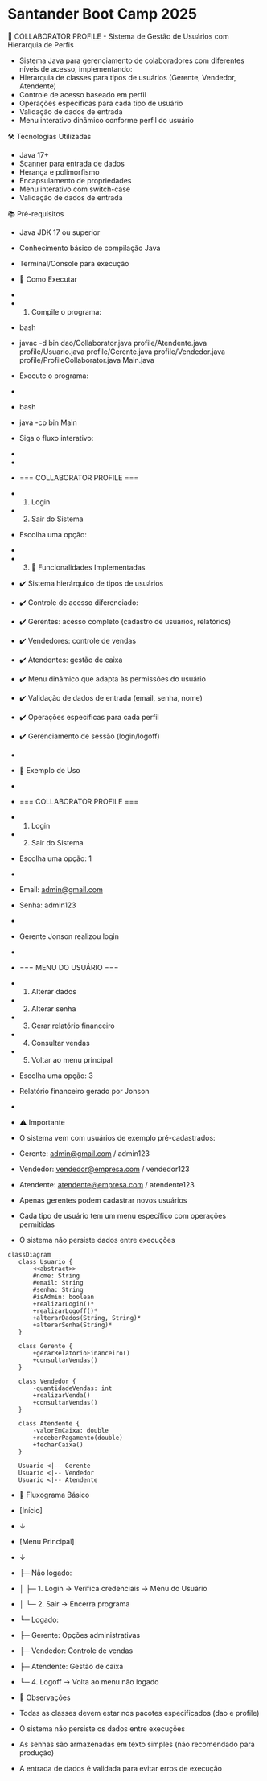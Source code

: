 # Santander Boot Camp 2025

🏢 COLLABORATOR PROFILE - Sistema de Gestão de Usuários com Hierarquia de Perfis

* Sistema Java para gerenciamento de colaboradores com diferentes níveis de acesso, implementando:
* Hierarquia de classes para tipos de usuários (Gerente, Vendedor, Atendente)
* Controle de acesso baseado em perfil
* Operações específicas para cada tipo de usuário
* Validação de dados de entrada
* Menu interativo dinâmico conforme perfil do usuário

🛠️ Tecnologias Utilizadas
* Java 17+
* Scanner para entrada de dados
* Herança e polimorfismo
* Encapsulamento de propriedades
* Menu interativo com switch-case
* Validação de dados de entrada

📚 Pré-requisitos
* Java JDK 17 ou superior
* Conhecimento básico de compilação Java
* Terminal/Console para execução

* 🚀 Como Executar
* 
* 1. Compile o programa:
* bash
* javac -d bin dao/Collaborator.java profile/Atendente.java profile/Usuario.java profile/Gerente.java profile/Vendedor.java profile/ProfileCollaborator.java Main.java
* Execute o programa:
* 
* bash
* java -cp bin Main
* Siga o fluxo interativo:
* 
* 
* === COLLABORATOR PROFILE ===
* 1. Login
* 2. Sair do Sistema
* Escolha uma opção:
* 
* 3. 🎯 Funcionalidades Implementadas
* ✔️ Sistema hierárquico de tipos de usuários
* ✔️ Controle de acesso diferenciado:
* ✔️ Gerentes: acesso completo (cadastro de usuários, relatórios)
* ✔️ Vendedores: controle de vendas
* ✔️ Atendentes: gestão de caixa
* ✔️ Menu dinâmico que adapta às permissões do usuário
* ✔️ Validação de dados de entrada (email, senha, nome)
* ✔️ Operações específicas para cada perfil
* ✔️ Gerenciamento de sessão (login/logoff)
* 
* 📝 Exemplo de Uso
* 
* === COLLABORATOR PROFILE ===
* 1. Login
* 2. Sair do Sistema
* Escolha uma opção: 1
* 
* Email: admin@gmail.com
* Senha: admin123
* 
* Gerente Jonson realizou login
* 
* === MENU DO USUÁRIO ===
* 1. Alterar dados
* 2. Alterar senha
* 3. Gerar relatório financeiro
* 4. Consultar vendas
* 5. Voltar ao menu principal
* Escolha uma opção: 3
* Relatório financeiro gerado por Jonson
* 
* ⚠️ Importante
* O sistema vem com usuários de exemplo pré-cadastrados:
* Gerente: admin@gmail.com / admin123
* Vendedor: vendedor@empresa.com / vendedor123
* Atendente: atendente@empresa.com / atendente123
* Apenas gerentes podem cadastrar novos usuários
* Cada tipo de usuário tem um menu específico com operações permitidas
* O sistema não persiste dados entre execuções
 
 ````mermaid
classDiagram
    class Usuario {
        <<abstract>>
        #nome: String
        #email: String
        #senha: String
        #isAdmin: boolean
        +realizarLogin()*
        +realizarLogoff()*
        +alterarDados(String, String)*
        +alterarSenha(String)*
    }
    
    class Gerente {
        +gerarRelatorioFinanceiro()
        +consultarVendas()
    }
    
    class Vendedor {
        -quantidadeVendas: int
        +realizarVenda()
        +consultarVendas()
    }
    
    class Atendente {
        -valorEmCaixa: double
        +receberPagamento(double)
        +fecharCaixa()
    }
    
    Usuario <|-- Gerente
    Usuario <|-- Vendedor
    Usuario <|-- Atendente

 ````

* 🔄 Fluxograma Básico
* [Início]
* ↓
* [Menu Principal]
* ↓
* ├─ Não logado:
* │ ├─ 1. Login → Verifica credenciais → Menu do Usuário
* │ └─ 2. Sair → Encerra programa
* └─ Logado:
* ├─ Gerente: Opções administrativas
* ├─ Vendedor: Controle de vendas
* ├─ Atendente: Gestão de caixa
* └─ 4. Logoff → Volta ao menu não logado
 
* 📌 Observações
* Todas as classes devem estar nos pacotes especificados (dao e profile)
* O sistema não persiste os dados entre execuções
* As senhas são armazenadas em texto simples (não recomendado para produção)
* A entrada de dados é validada para evitar erros de execução